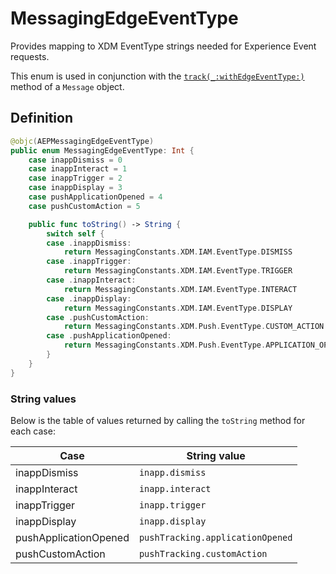 # MessagingEdgeEventType

Provides mapping to XDM EventType strings needed for Experience Event requests.

This enum is used in conjunction with the [`track(_:withEdgeEventType:)`](./class-message.md#track_withedgeeventtype) method of a `Message` object.

## Definition

```swift
@objc(AEPMessagingEdgeEventType)
public enum MessagingEdgeEventType: Int {
    case inappDismiss = 0
    case inappInteract = 1
    case inappTrigger = 2
    case inappDisplay = 3
    case pushApplicationOpened = 4
    case pushCustomAction = 5

    public func toString() -> String {
        switch self {
        case .inappDismiss:
            return MessagingConstants.XDM.IAM.EventType.DISMISS
        case .inappTrigger:
            return MessagingConstants.XDM.IAM.EventType.TRIGGER
        case .inappInteract:
            return MessagingConstants.XDM.IAM.EventType.INTERACT
        case .inappDisplay:
            return MessagingConstants.XDM.IAM.EventType.DISPLAY
        case .pushCustomAction:
            return MessagingConstants.XDM.Push.EventType.CUSTOM_ACTION
        case .pushApplicationOpened:
            return MessagingConstants.XDM.Push.EventType.APPLICATION_OPENED
        }
    }
}
```

### String values

Below is the table of values returned by calling the `toString` method for each case:

| Case                  | String value                     |
|-----------------------|----------------------------------|
| inappDismiss          | `inapp.dismiss`                  |
| inappInteract         | `inapp.interact`                 |
| inappTrigger          | `inapp.trigger`                  |
| inappDisplay          | `inapp.display`                  |
| pushApplicationOpened | `pushTracking.applicationOpened` |
| pushCustomAction      | `pushTracking.customAction`      |
